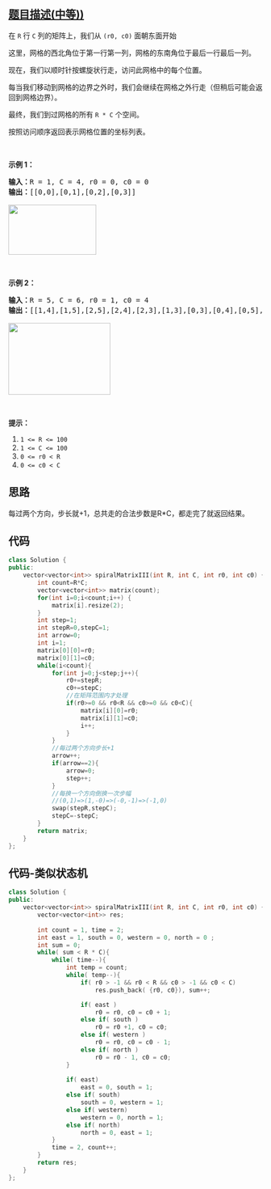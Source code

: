 ## [题目描述(中等))](https://leetcode-cn.com/problems/spiral-matrix-iii/)
<p>在&nbsp;<code>R</code>&nbsp;行&nbsp;<code>C</code>&nbsp;列的矩阵上，我们从&nbsp;<code>(r0, c0)</code>&nbsp;面朝东面开始</p>

<p>这里，网格的西北角位于第一行第一列，网格的东南角位于最后一行最后一列。</p>

<p>现在，我们以顺时针按螺旋状行走，访问此网格中的每个位置。</p>

<p>每当我们移动到网格的边界之外时，我们会继续在网格之外行走（但稍后可能会返回到网格边界）。</p>

<p>最终，我们到过网格的所有&nbsp;<code>R * C</code>&nbsp;个空间。</p>

<p>按照访问顺序返回表示网格位置的坐标列表。</p>

<p>&nbsp;</p>

<p><strong>示例 1：</strong></p>

<pre><strong>输入：</strong>R = 1, C = 4, r0 = 0, c0 = 0
<strong>输出：</strong>[[0,0],[0,1],[0,2],[0,3]]

<img style="height: 99px; width: 174px;" src="https://aliyun-lc-upload.oss-cn-hangzhou.aliyuncs.com/aliyun-lc-upload/uploads/2018/08/24/example_1.png" alt="">
</pre>

<p>&nbsp;</p>

<p><strong>示例 2：</strong></p>

<pre><strong>输入：</strong>R = 5, C = 6, r0 = 1, c0 = 4
<strong>输出：</strong>[[1,4],[1,5],[2,5],[2,4],[2,3],[1,3],[0,3],[0,4],[0,5],[3,5],[3,4],[3,3],[3,2],[2,2],[1,2],[0,2],[4,5],[4,4],[4,3],[4,2],[4,1],[3,1],[2,1],[1,1],[0,1],[4,0],[3,0],[2,0],[1,0],[0,0]]

<img style="height: 142px; width: 202px;" src="https://aliyun-lc-upload.oss-cn-hangzhou.aliyuncs.com/aliyun-lc-upload/uploads/2018/08/24/example_2.png" alt="">
</pre>

<p>&nbsp;</p>

<p><strong>提示：</strong></p>

<ol>
	<li><code>1 &lt;= R &lt;= 100</code></li>
	<li><code>1 &lt;= C &lt;= 100</code></li>
	<li><code>0 &lt;= r0 &lt; R</code></li>
	<li><code>0 &lt;= c0 &lt; C</code></li>
</ol>

## 思路
每过两个方向，步长就+1，总共走的合法步数是R*C，都走完了就返回结果。

## 代码
```c++
class Solution {
public:
    vector<vector<int>> spiralMatrixIII(int R, int C, int r0, int c0) {
        int count=R*C;
        vector<vector<int>> matrix(count);
        for(int i=0;i<count;i++) {
            matrix[i].resize(2);
        }
        int step=1;
        int stepR=0,stepC=1;
        int arrow=0;
        int i=1;
        matrix[0][0]=r0;
        matrix[0][1]=c0;
        while(i<count){
            for(int j=0;j<step;j++){
                r0+=stepR;
                c0+=stepC;
                //在矩阵范围内才处理
                if(r0>=0 && r0<R && c0>=0 && c0<C){
                    matrix[i][0]=r0;
                    matrix[i][1]=c0;
                    i++;
                }
            }
            //每过两个方向步长+1
            arrow++;
            if(arrow==2){
                arrow=0;
                step++;
            }
            //每换一个方向倒换一次步幅
            //(0,1)=>(1,-0)=>(-0,-1)=>(-1,0)
            swap(stepR,stepC);
            stepC=-stepC;
        }
        return matrix;
    }
};
```
## 代码-类似状态机
```c++
class Solution {
public:
    vector<vector<int>> spiralMatrixIII(int R, int C, int r0, int c0) {
        vector<vector<int>> res;
        
        int count = 1, time = 2;
        int east = 1, south = 0, western = 0, north = 0 ;
        int sum = 0;
        while( sum < R * C){
            while( time--){
                int temp = count;
                while( temp--){
                    if( r0 > -1 && r0 < R && c0 > -1 && c0 < C)
                        res.push_back( {r0, c0}), sum++;

                    if( east )
                        r0 = r0, c0 = c0 + 1;    
                    else if( south )
                        r0 = r0 +1, c0 = c0;
                    else if( western )
                        r0 = r0, c0 = c0 - 1;
                    else if( north )
                        r0 = r0 - 1, c0 = c0;
                }
                
                if( east)
                    east = 0, south = 1;
                else if( south)
                    south = 0, western = 1;
                else if( western)
                    western = 0, north = 1;
                else if( north)
                    north = 0, east = 1;
            }
            time = 2, count++;
        }
        return res;
    }
};
```